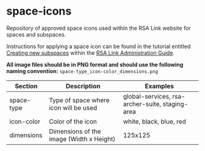 # space-icons
Repository of approved space icons used within the RSA Link website for spaces and subspaces.

Instructions for applying a space icon can be found in the tutorial entitled [Creating new subspaces](https://community.rsa.com/docs/DOC-76525#jive_content_id_Adding_a_Space_Icon) within the [RSA Link Administration Guide](https://community.rsa.com/docs/DOC-93446).

**All image files should be in PNG format and should use the following naming convention:** 
`space-type_icon-color_dimensions.png`

Section | Description | Examples
------- | ----------- | --------
space-type | Type of space where icon will be used | global-services, rsa-archer-suite, staging-area
icon-color | Color of the icon  | white, black, blue, red
dimensions | Dimensions of the image (Width x Height) | 125x125
